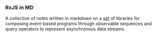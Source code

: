 ### RxJS in MD

A collection of notes written in markdown on a [set](https://github.com/Reactive-Extensions/RxJS) of libraries for composing event-based programs through observable sequences and query operators to represent asynchronous data streams.